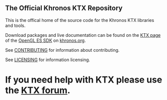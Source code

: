 The Official Khronos KTX Repository
---
This is the offical home of the source code
for the Khronos KTX libraries and tools.

Download packages and live documentation can be
found on the [KTX page](http://www.khronos.org/opengles/sdk/tools/KTX/) of
the [OpenGL ES SDK](http://www.khronos.org/opengles/sdk) on
[khronos.org](http://www.khronos.org).

See [CONTRIBUTING](CONTRIBUTING.md) for information about contributing.

See [LICENSING](LICENSING.md) for information licensing.

# If you need help with KTX please use the [KTX forum](http://www.khronos.org/message_boards/forumdisplay.php/102-KTX-file-format-for-OpenGL-OpenGL-ES-and-WebGL-textures).

